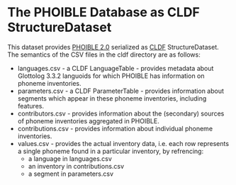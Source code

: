 # The PHOIBLE Database as CLDF StructureDataset

This dataset provides [PHOIBLE 2.0](https://phoible.org) serialized as
[CLDF](https://cldf.clld.org) StructureDataset. The semantics of the
CSV files in the cldf directory are as follows:

- languages.csv - a CLDF LanguageTable - provides metadata about Glottolog 3.3.2
  languoids for which PHOIBLE has information on phoneme inventories.
- parameters.csv - a CLDF ParameterTable - provides information about segments
  which appear in these phoneme inventories, including features.
- contributors.csv - provides information about the (secondary) sources of 
  phoneme inventories aggregated in PHOIBLE.
- contributions.csv - provides information about individual phoneme inventories.
- values.csv - provides the actual inventory data, i.e. each row represents a
  single phoneme found in a particular inventory, by refrencing:
  - a language in languages.csv
  - an inventory in contributions.csv
  - a segment in parameters.csv

